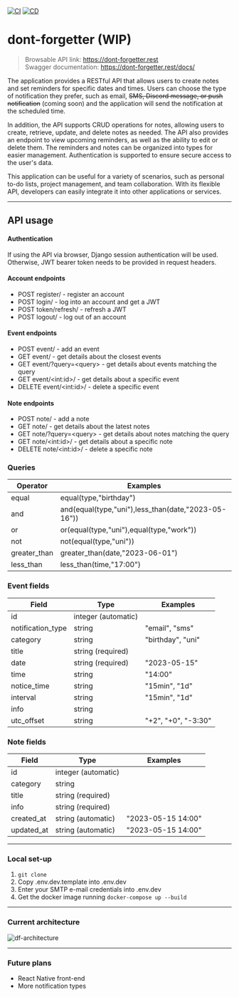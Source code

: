 [![CI](https://github.com/zmilv/dont-forgetter/actions/workflows/ci.yml/badge.svg)](https://github.com/zmilv/dont-forgetter/actions/workflows/ci.yml)
[![CD](https://github.com/zmilv/dont-forgetter/actions/workflows/cd.yml/badge.svg)](https://github.com/zmilv/dont-forgetter/actions/workflows/cd.yml)

# dont-forgetter (WIP)

>Browsable API link: https://dont-forgetter.rest \
>Swagger documentation: https://dont-forgetter.rest/docs/

The application provides a RESTful API that allows users to create notes and set reminders for specific dates and times. Users can choose the type of notification they prefer, such as email, ~~SMS, Discord message, or push notification~~ (coming soon) and the application will send the notification at the scheduled time. 

In addition, the API supports CRUD operations for notes, allowing users to create, retrieve, update, and delete notes as needed. The API also provides an endpoint to view upcoming reminders, as well as the ability to edit or delete them. The reminders and notes can be organized into types for easier management. Authentication is supported to ensure secure access to the user's data.

This application can be useful for a variety of scenarios, such as personal to-do lists, project management, and team collaboration. With its flexible API, developers can easily integrate it into other applications or services. 

---

## API usage
#### Authentication
If using the API via browser, Django session authentication will be used.
Otherwise, JWT bearer token needs to be provided in request headers.
#### Account endpoints
- POST register/ - register an account
- POST login/ - log into an account and get a JWT
- POST token/refresh/ - refresh a JWT
- POST logout/ - log out of an account
#### Event endpoints
- POST event/ - add an event
- GET event/ - get details about the closest events
- GET event/?query=\<query\> - get details about events matching the query
- GET event/\<int:id\>/ - get details about a specific event
- DELETE event/\<int:id\>/ - delete a specific event
#### Note endpoints
- POST note/ - add a note
- GET note/ - get details about the latest notes
- GET note/?query=\<query\> - get details about notes matching the query
- GET note/\<int:id\>/ - get details about a specific note
- DELETE note/\<int:id\>/ - delete a specific note

### Queries
| Operator     | Examples                                            |
|--------------|-----------------------------------------------------|
| equal        | equal(type,"birthday")                              |
| and          | and(equal(type,"uni"),less_than(date,"2023-05-16")) |
| or           | or(equal(type,"uni"),equal(type,"work"))            |
| not          | not(equal(type,"uni"))                              |
| greater_than | greater_than(date,"2023-06-01")                     |
| less_than    | less_than(time,"17:00")                             |

### Event fields
| Field             | Type                | Examples            |
|-------------------|---------------------|---------------------|
| id                | integer (automatic) |                     |
| notification_type | string              | "email", "sms"      |
| category          | string              | "birthday", "uni"   |
| title             | string (required)   |                     |
| date              | string (required)   | "2023-05-15"        |
| time              | string              | "14:00"             |
| notice_time       | string              | "15min", "1d"       |
| interval          | string              | "15min", "1d"       |
| info              | string              |                     |
| utc_offset        | string              | "+2", "+0", "-3:30" |

### Note fields
| Field      | Type                | Examples           |
|------------|---------------------|--------------------|
| id         | integer (automatic) |                    |
| category   | string              |                    |
| title      | string (required)   |                    |
| info       | string (required)   |                    |
| created_at | string (automatic)  | "2023-05-15 14:00" |
| updated_at | string (automatic)  | "2023-05-15 14:00" |

---

### Local set-up
1. ```git clone```
2. Copy .env.dev.template into .env.dev
3. Enter your SMTP e-mail credentials into .env.dev
4. Get the docker image running ```docker-compose up --build```

---

### Current architecture
![df-architecture](https://github.com/zmilv/dont-forgetter/assets/27917439/ba7a3a3f-610c-47c5-8fc0-75028043c5ef)

---

### Future plans
- React Native front-end
- More notification types
